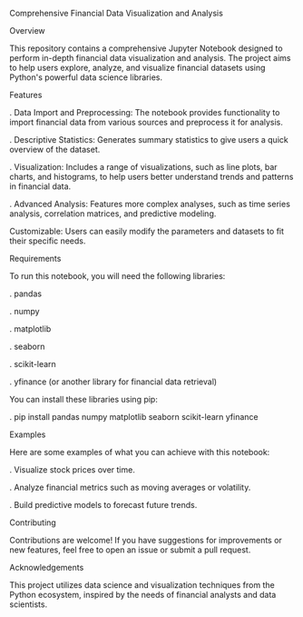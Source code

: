 Comprehensive Financial Data Visualization and Analysis

Overview

This repository contains a comprehensive Jupyter Notebook designed to perform in-depth financial data visualization and analysis. The project aims to help users explore, analyze, and visualize financial datasets using Python's powerful data science libraries.

Features

. Data Import and Preprocessing: The notebook provides functionality to import financial data from various sources and preprocess it for analysis.

. Descriptive Statistics: Generates summary statistics to give users a quick overview of the dataset.

. Visualization: Includes a range of visualizations, such as line plots, bar charts, and histograms, to help users better understand trends and patterns in financial data.

. Advanced Analysis: Features more complex analyses, such as time series analysis, correlation matrices, and predictive modeling.

Customizable: Users can easily modify the parameters and datasets to fit their specific needs.

Requirements

To run this notebook, you will need the following libraries:

. pandas

. numpy

. matplotlib

. seaborn

. scikit-learn

. yfinance (or another library for financial data retrieval)

You can install these libraries using pip: 

. pip install pandas numpy matplotlib seaborn scikit-learn yfinance

Examples

Here are some examples of what you can achieve with this notebook:

. Visualize stock prices over time.

. Analyze financial metrics such as moving averages or volatility.

. Build predictive models to forecast future trends.

Contributing

Contributions are welcome! If you have suggestions for improvements or new features, feel free to open an issue or submit a pull request.


Acknowledgements

This project utilizes data science and visualization techniques from the Python ecosystem, inspired by the needs of financial analysts and data scientists.
